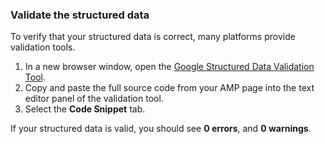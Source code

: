 ### Validate the structured data

To verify that your structured data is correct, many platforms provide validation tools.

1. In a new browser window, open the [Google Structured Data Validation Tool](https://developers.google.com/structured-data/testing-tool/).
2. Copy and paste the full source code from your AMP page into the text editor panel of the validation tool.
3. Select the **Code Snippet** tab.

If your structured data is valid, you should see **0 errors**, and **0 warnings**.
